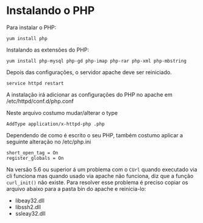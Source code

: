# Instalando o PHP

Para instalar o PHP:

    yum install php

Instalando as extensões do PHP:

    yum install php-mysql php-gd php-imap php-rar php-xml php-mbstring

Depois das configurações, o servidor apache deve ser reiniciado.

    service httpd restart

A instalação irá adicionar as configurações do PHP no apache em /etc/httpd/conf.d/php.conf

Neste arquivo costumo mudar/alterar o type

    AddType application/x-httpd-php .php

Dependendo de como é escrito o seu PHP, também costumo aplicar a seguinte alteração no /etc/php.ini

    short_open_tag = On
    register_globals = On

Na versão 5.6 ou superior á um problema com o `CUrl` quando executado via cli funciona mas quando usado via apache não funciona, diz que a função `curl_init()` não existe. Para resolver esse problema é preciso copiar os arquivo abaixo para a pasta bin do apache e reinicia-lo:
 - libeay32.dll
 - libssh2.dll
 - ssleay32.dll
